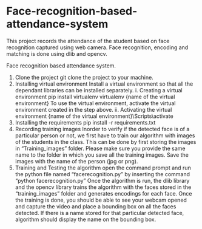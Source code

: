 # Face-recognition-based-attendance-system

This project records the attendance of the student based on face recognition captured using web camera. Face recognition, encoding and matching is done using dlib and opencv.

Face recognition based attendance system.
1. Clone the project
	git clone the project to your machine.
2. Installing virtual environment
Install a virtual environment so that all the dependant libraries can be installed separately.
	i. Creating a virtual environment
		pip install virtualenv
		virtualenv {name of the virtual environment}
To use the virtual environment, activate the virtual environment created in the step above.
	ii. Activating the virtual environment
{name of the virtual environment}\Scripts\activate
3. Installing the requirements
	pip install -r requirements.txt
4. Recording training images
Inorder to verify if the detected face is of a particular person or not, we first have to train our algorithm with images of the students in the class. This can be done by first storing the images in “Training_images” folder. Please make sure you provide the same name to the folder in which you save all the training images.
Save the images with the name of the person (jpg or png).
5. Training and Testing the algorithm 
open the command prompt and run the python file named “facerecognition.py” by inserting the command “python facerecognition.py”
Once the algorithm is run, the dlib library and the opencv library trains the algorithm with the faces stored in the “training_images” folder and generates encodings for each face. Once the training is done, you should be able to see your webcam opened and capture the video and place a bounding box on all the faces detected. If there is a name stored for that particular detected face, algorithm should display the name on the bounding box.
